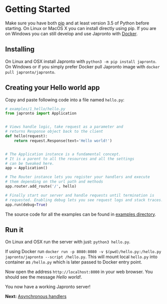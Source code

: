 # Getting Started

Make sure you have both [pip](https://pip.pypa.io/en/stable/installing/) and at
least version 3.5 of Python before starting. On Linux or MacOS X you can install
directly using pip. If you are on Windows you can still develop and use
Japronto with [Docker](https://docs.docker.com/engine/installation/#/on-macos-and-windows).

Installing
----------

On Linux and OSX install Japronto with `python3 -m pip install japronto`.
On Windows or if you simply prefer Docker pull Japronto image with `docker pull japronto/japronto`.

Creating your Hello world app
-----------------------------

Copy and paste following code into a file named `hello.py`:

  ```python
  # examples/1_hello/hello.py
  from japronto import Application


  # Views handle logic, take request as a parameter and
  # returns Response object back to the client
  def hello(request):
      return request.Response(text='Hello world!')


  # The Application instance is a fundamental concept.
  # It is a parent to all the resources and all the settings
  # can be tweaked here.
  app = Application()

  # The Router instance lets you register your handlers and execute
  # them depending on the url path and methods
  app.router.add_route('/', hello)

  # Finally start our server and handle requests until termination is
  # requested. Enabling debug lets you see request logs and stack traces.
  app.run(debug=True)
  ```

The source code for all the examples can be found in [examples directory](https://github.com/squeaky-pl/japronto/tree/master/examples).

Run it
------

On Linux and OSX run the server with just: `python3 hello.py`.

If using Docker run `docker run -p 8080:8080 -v $(pwd)/hello.py:/hello.py japronto/japronto --script /hello.py`. This will mount local `hello.py` into container as `/hello.py` which is later passed to Docker entry point.

Now open the address `http://localhost:8000` in your web browser. You should see the message *Hello world!*.

You now have a working Japronto server!


**Next:** [Asynchronous handlers](2_async.md)
